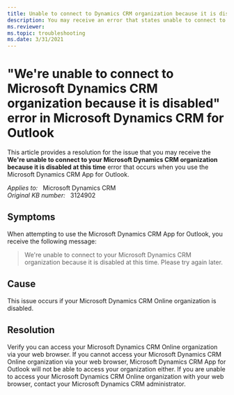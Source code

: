 ```yaml
---
title: Unable to connect to Dynamics CRM organization because it is disabled error
description: You may receive an error that states unable to connect to your Microsoft Dynamics CRM organization because it is disabled at this time. Provides a resolution.
ms.reviewer: 
ms.topic: troubleshooting
ms.date: 3/31/2021
---
```

# "We're unable to connect to Microsoft Dynamics CRM organization because it is disabled" error in Microsoft Dynamics CRM for Outlook

This article provides a resolution for the issue that you may receive the **We're unable to connect to your Microsoft Dynamics CRM organization because it is disabled at this time** error that occurs when you use the Microsoft Dynamics CRM App for Outlook.

_Applies to:_ &nbsp; Microsoft Dynamics CRM  
_Original KB number:_ &nbsp; 3124902

## Symptoms

When attempting to use the Microsoft Dynamics CRM App for Outlook, you receive the following message:

> We're unable to connect to your Microsoft Dynamics CRM organization because it is disabled at this time. Please try again later.

## Cause

This issue occurs if your Microsoft Dynamics CRM Online organization is disabled.

## Resolution

Verify you can access your Microsoft Dynamics CRM Online organization via your web browser. If you cannot access your Microsoft Dynamics CRM Online organization via your web browser, Microsoft Dynamics CRM App for Outlook will not be able to access your organization either. If you are unable to access your Microsoft Dynamics CRM Online organization with your web browser, contact your Microsoft Dynamics CRM administrator.
